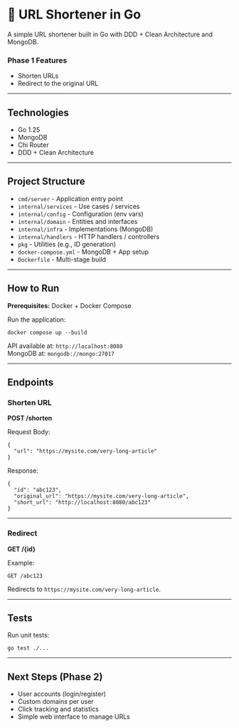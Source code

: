 # 🔗 URL Shortener in Go

A simple URL shortener built in Go with DDD + Clean Architecture and MongoDB.

### Phase 1 Features
- Shorten URLs
- Redirect to the original URL

---

## Technologies

- Go 1.25  
- MongoDB  
- Chi Router  
- DDD + Clean Architecture  

---

## Project Structure

- `cmd/server` - Application entry point  
- `internal/services` - Use cases / services  
- `internal/config` - Configuration (env vars)  
- `internal/domain` - Entities and interfaces  
- `internal/infra` - Implementations (MongoDB)  
- `internal/handlers` - HTTP handlers / controllers  
- `pkg` - Utilities (e.g., ID generation)  
- `docker-compose.yml` - MongoDB + App setup  
- `Dockerfile` - Multi-stage build  

---

## How to Run

**Prerequisites:** Docker + Docker Compose

Run the application:

```
docker compose up --build
```

API available at: `http://localhost:8080`  
MongoDB at: `mongodb://mongo:27017`

---

## Endpoints

### Shorten URL

**POST /shorten**

Request Body:

```
{
  "url": "https://mysite.com/very-long-article"
}
```

Response:

```
{
  "id": "abc123",
  "original_url": "https://mysite.com/very-long-article",
  "short_url": "http://localhost:8080/abc123"
}
```

---

### Redirect

**GET /{id}**

Example:

```
GET /abc123
```

Redirects to `https://mysite.com/very-long-article`.

---

## Tests

Run unit tests:

```
go test ./...
```

---

## Next Steps (Phase 2)

- User accounts (login/register)  
- Custom domains per user  
- Click tracking and statistics  
- Simple web interface to manage URLs  
